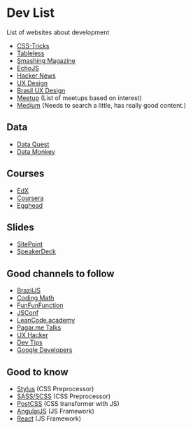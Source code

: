 # Dev List
List of websites about development

- [CSS-Tricks](http://css-tricks.com/)
- [Tableless](http://tableless.com.br/)
- [Smashing Magazine](http://www.smashingmagazine.com/)
- [EchoJS](http://www.echojs.com/)
- [Hacker News](http://news.ycombinator.com/)
- [UX Design](http://uxdesign.cc/)
- [Brasil UX Design](http://brasil.uxdesign.cc/)
- [Meetup](http://www.meetup.com/pt-BR/) (List of meetups based on interest)
- [Medium](http://medium.com/) (Needs to search a little, has really good content.)

## Data

- [Data Quest](http://www.dataquest.io/)
- [Data Monkey](http://datamonkey.pro/)

## Courses

- [EdX](http://www.edx.org/)
- [Coursera](http://www.coursera.org/)
- [Egghead](http://egghead.io)

## Slides

- [SitePoint](http://www.sitepoint.com/)
- [SpeakerDeck](http://speakerdeck.com/)

## Good channels to follow

- [BrazilJS](http://www.youtube.com/channel/UCnLdHOuue5i1O7TsH6oh07w)
- [Coding Math](http://www.youtube.com/channel/UCF6F8LdCSWlRwQm_hfA2bcQ)
- [FunFunFunction](http://www.youtube.com/channel/UCO1cgjhGzsSYb1rsB4bFe4Q)
- [JSConf](http://www.youtube.com/channel/UCzoVCacndDCfGDf41P-z0iA)
- [LeanCode.academy](http://www.youtube.com/channel/UCVTlvUkGslCV_h-nSAId8Sw)
- [Pagar.me Talks](http://www.youtube.com/channel/UCNhSCufrcOMeFvzEM7tt9Lw)
- [UX Hacker](http://www.youtube.com/channel/UCGtjpDt8O6Es9kJza7j4MXg)
- [Dev Tips](http://www.youtube.com/channel/UCyIe-61Y8C4_o-zZCtO4ETQ)
- [Google Developers](http://www.youtube.com/channel/UC_x5XG1OV2P6uZZ5FSM9Ttw)

## Good to know

- [Stylus](http://stylus-lang.com/) (CSS Preprocessor)
- [SASS/SCSS](http://sass-lang.com/) (CSS Preprocessor)
- [PostCSS](http://postcss.org/) (CSS transformer with JS)
- [AngularJS](http://angularjs.org/) (JS Framework)
- [React](http://facebook.github.io/react/) (JS Framework)

